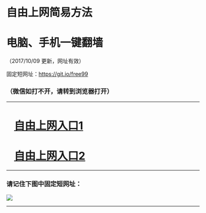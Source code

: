 ﻿# 自由上网简易方法

# 电脑、手机一键翻墙

（2017/10/09 更新，网址有效）

固定短网址：https://git.io/free99

### （微信如打不开，请转到浏览器打开）


***





# &nbsp;&nbsp; <a href="http://ft1829724988.fwq-tz-1001.info/fwqtz01.html?t=100900119281 " target="_blank">自由上网入口1</a>
# &nbsp;&nbsp; <a href="http://ft2379731521.fwq-tz-1002.info/fwqtz02.html?t=100900121081 " target="_blank">自由上网入口2</a>
***

### 请记住下图中固定短网址：

<img src="https://s3-us-west-2.amazonaws.com/fwq-1001/yjfq-20170905okok.png" /> 


***

